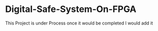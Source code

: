 # Digital-Safe-System-On-FPGA
This Project is under Process once it would be completed I would add it
